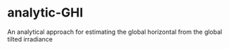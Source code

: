 # analytic-GHI
An analytical approach for estimating the global horizontal from the global tilted irradiance
